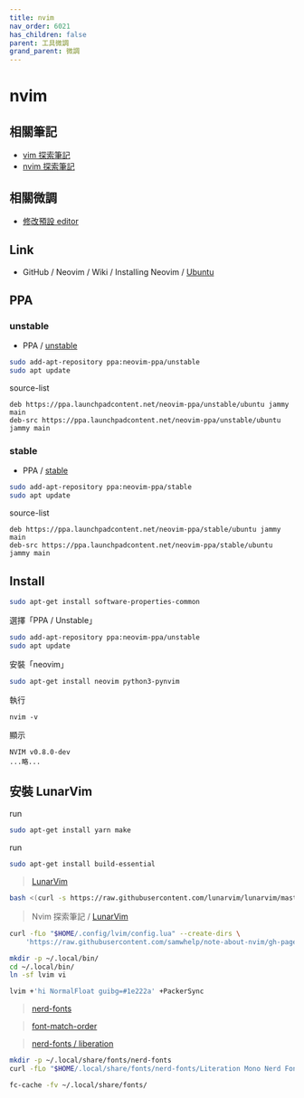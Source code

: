 ```yaml
---
title: nvim
nav_order: 6021
has_children: false
parent: 工具微調
grand_parent: 微調
---
```



# nvim

## 相關筆記

* [vim 探索筆記](https://samwhelp.github.io/note-about-vim/)
* [nvim 探索筆記](https://samwhelp.github.io/note-about-nvim/)


## 相關微調

* [修改預設 editor](https://samwhelp.github.io/note-about-ubuntu/read/adjustment/env/editor.html)


## Link

* GitHub / Neovim / Wiki / Installing Neovim / [Ubuntu](https://github.com/neovim/neovim/wiki/Installing-Neovim#ubuntu)


## PPA


### unstable

* PPA / [unstable](https://launchpad.net/~neovim-ppa/+archive/ubuntu/unstable)


``` sh
sudo add-apt-repository ppa:neovim-ppa/unstable
sudo apt update
```

source-list

```
deb https://ppa.launchpadcontent.net/neovim-ppa/unstable/ubuntu jammy main
deb-src https://ppa.launchpadcontent.net/neovim-ppa/unstable/ubuntu jammy main
```

### stable

* PPA / [stable](https://launchpad.net/~neovim-ppa/+archive/ubuntu/stable)


``` sh
sudo add-apt-repository ppa:neovim-ppa/stable
sudo apt update
```

source-list

```
deb https://ppa.launchpadcontent.net/neovim-ppa/stable/ubuntu jammy main
deb-src https://ppa.launchpadcontent.net/neovim-ppa/stable/ubuntu jammy main
```


## Install


``` sh
sudo apt-get install software-properties-common
```

選擇「PPA / Unstable」

``` sh
sudo add-apt-repository ppa:neovim-ppa/unstable
sudo apt update
```

安裝「neovim」

``` sh
sudo apt-get install neovim python3-pynvim
```

執行

```
nvim -v
```

顯示

```
NVIM v0.8.0-dev
...略...
```


## 安裝  LunarVim

run

``` sh
sudo apt-get install yarn make
```

run

``` sh
sudo apt-get install build-essential
```


> [LunarVim](https://github.com/LunarVim/LunarVim)

``` sh
bash <(curl -s https://raw.githubusercontent.com/lunarvim/lunarvim/master/utils/installer/install.sh)
```


> Nvim 探索筆記 / [LunarVim](https://samwhelp.github.io/note-about-nvim/read/case/lunarvim.html)


``` sh
curl -fLo "$HOME/.config/lvim/config.lua" --create-dirs \
	'https://raw.githubusercontent.com/samwhelp/note-about-nvim/gh-pages/_demo/lua/case/lunarvim/config/lvim/config.lua'
```


``` sh
mkdir -p ~/.local/bin/
cd ~/.local/bin/
ln -sf lvim vi
```

``` sh
lvim +'hi NormalFloat guibg=#1e222a' +PackerSync
```


> [nerd-fonts](https://github.com/ryanoasis/nerd-fonts)

> [font-match-order](https://github.com/samwhelp/note-about-ubuntu/tree/gh-pages/_demo/adjustment/env/font-setting/font-match-order)

> [nerd-fonts / liberation](https://samwhelp.github.io/note-about-ubuntu/read/adjustment/env/font.html#nerd-fonts--liberation-literation-mono-nerd-font)

``` sh
mkdir -p ~/.local/share/fonts/nerd-fonts
curl -fLo "$HOME/.local/share/fonts/nerd-fonts/Literation Mono Nerd Font Complete.ttf" 'https://github.com/ryanoasis/nerd-fonts/raw/master/patched-fonts/LiberationMono/complete/Literation%20Mono%20Nerd%20Font%20Complete.ttf'

```

``` sh
fc-cache -fv ~/.local/share/fonts/
```
